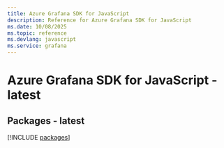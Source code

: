 ```yaml
---
title: Azure Grafana SDK for JavaScript
description: Reference for Azure Grafana SDK for JavaScript
ms.date: 10/08/2025
ms.topic: reference
ms.devlang: javascript
ms.service: grafana
---
```

# Azure Grafana SDK for JavaScript - latest
## Packages - latest
[!INCLUDE [packages](grafana-index.md)]